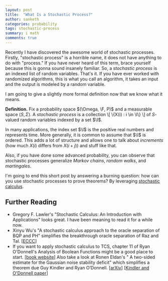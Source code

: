 ```yaml
---
layout: post
title:  "What Is a Stochastic Process?"
author: sanketh
categories: probability
tags: stochastic-process
summary: i math
comments: true
---
```


<div style="display:none;">
$$
\newcommand{\F}{\mathcal{F}}
\newcommand{\I}{\mathcal{I}}
$$
</div>

Recently I have discovered the awesome world of stochastic processes. Firstly, "stochastic process" is a horrible name, it does not have anything to do with "process." If you have never heard of this term, brace yourself because this is gonna sound insanely familiar. So, a *stochastic process* is an indexed list of random variables. That's it. If you have ever worked with randomized algorithms, this is what you call an algorithm, it takes an input and the output is modeled by a random variable.

I am going to give a slightly more formal definition now that we know what it means.

**Definition.** Fix a probability space $(\Omega, \F, P)$ and a measurable space $(S, \Sigma)$. A *stochastic process* is a collection
\\[
    \\{X(i) : i \in \I\\}
\\]
of $S$-valued random variables indexed by a set $\I$.

In many applications, the index set $\I$ is the positive real numbers and represents time. More generally, it is common to assume that $\I$ is ordered. This adds a lot of structure and allows one to talk about *increments* (how much $X(i)$ differs from $X(i+j)$) and stuff like that.

Also, if you have done some advanced probability, you can observe that stochastic processes generalize *Markov chains*, *random walks*, and *martingales*.

I'm going to end this short post by answering a burning question: how can you use stochastic processes to prove theorems? By leveraging [stochastic calculus](https://en.wikipedia.org/wiki/Stochastic_calculus).

## Further Reading

* Gregory F. Lawler's "Stochastic Calculus: An Introduction with Applications" looks great. I have been meaning to read it for a while now.
* Xinyu Wu's "A stochastic calculus approach to the oracle separation of BQP and PH" simplifies the breakthrough oracle separation of Raz and Tal. [[ECCC](https://eccc.weizmann.ac.il/report/2018/202/)]
* If you want to apply stochastic calculus to TCS, chapter 11 of Ryan O'Donnell's Analysis of Boolean Functions might be a good place to start. [[book website](http://www.contrib.andrew.cmu.edu/~ryanod/)] Also take a look at Ronen Eldan's "
A two-sided estimate for the Gaussian noise stability deficit" which simplifies a theorem due Guy Kindler and Ryan O’Donnell. [[arXiv](https://arxiv.org/abs/1307.2781)] [[Kindler and O'Donnell paper](https://www.cs.cmu.edu/~odonnell/papers/gaussian-noise-sensitivity.pdf)]
